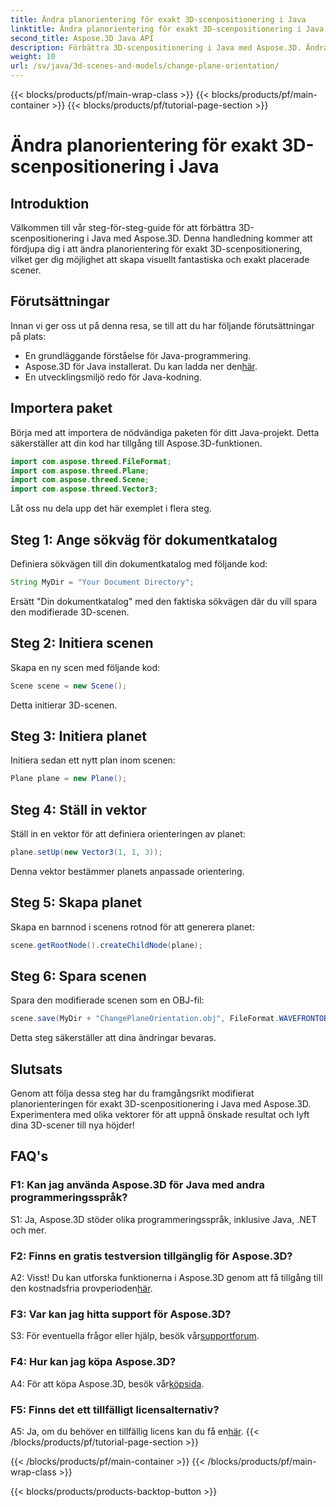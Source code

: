 ```yaml
---
title: Ändra planorientering för exakt 3D-scenpositionering i Java
linktitle: Ändra planorientering för exakt 3D-scenpositionering i Java
second_title: Aspose.3D Java API
description: Förbättra 3D-scenpositionering i Java med Aspose.3D. Ändra planorientering för precision. Ladda ner nu för en fängslande visuell upplevelse.
weight: 10
url: /sv/java/3d-scenes-and-models/change-plane-orientation/
---
```


{{< blocks/products/pf/main-wrap-class >}}
{{< blocks/products/pf/main-container >}}
{{< blocks/products/pf/tutorial-page-section >}}

# Ändra planorientering för exakt 3D-scenpositionering i Java

## Introduktion

Välkommen till vår steg-för-steg-guide för att förbättra 3D-scenpositionering i Java med Aspose.3D. Denna handledning kommer att fördjupa dig i att ändra planorientering för exakt 3D-scenpositionering, vilket ger dig möjlighet att skapa visuellt fantastiska och exakt placerade scener.

## Förutsättningar

Innan vi ger oss ut på denna resa, se till att du har följande förutsättningar på plats:

- En grundläggande förståelse för Java-programmering.
- Aspose.3D för Java installerat. Du kan ladda ner den[här](https://releases.aspose.com/3d/java/).
- En utvecklingsmiljö redo för Java-kodning.

## Importera paket

Börja med att importera de nödvändiga paketen för ditt Java-projekt. Detta säkerställer att din kod har tillgång till Aspose.3D-funktionen. 

```java
import com.aspose.threed.FileFormat;
import com.aspose.threed.Plane;
import com.aspose.threed.Scene;
import com.aspose.threed.Vector3;
```

Låt oss nu dela upp det här exemplet i flera steg.

## Steg 1: Ange sökväg för dokumentkatalog

Definiera sökvägen till din dokumentkatalog med följande kod:

```java
String MyDir = "Your Document Directory";
```

Ersätt "Din dokumentkatalog" med den faktiska sökvägen där du vill spara den modifierade 3D-scenen.

## Steg 2: Initiera scenen

Skapa en ny scen med följande kod:

```java
Scene scene = new Scene();
```

Detta initierar 3D-scenen.

## Steg 3: Initiera planet

Initiera sedan ett nytt plan inom scenen:

```java
Plane plane = new Plane();
```

## Steg 4: Ställ in vektor

Ställ in en vektor för att definiera orienteringen av planet:

```java
plane.setUp(new Vector3(1, 1, 3));
```

Denna vektor bestämmer planets anpassade orientering.

## Steg 5: Skapa planet

Skapa en barnnod i scenens rotnod för att generera planet:

```java
scene.getRootNode().createChildNode(plane);
```

## Steg 6: Spara scenen

Spara den modifierade scenen som en OBJ-fil:

```java
scene.save(MyDir + "ChangePlaneOrientation.obj", FileFormat.WAVEFRONTOBJ);
```

Detta steg säkerställer att dina ändringar bevaras.

## Slutsats

Genom att följa dessa steg har du framgångsrikt modifierat planorienteringen för exakt 3D-scenpositionering i Java med Aspose.3D. Experimentera med olika vektorer för att uppnå önskade resultat och lyft dina 3D-scener till nya höjder!


## FAQ's

### F1: Kan jag använda Aspose.3D för Java med andra programmeringsspråk?

S1: Ja, Aspose.3D stöder olika programmeringsspråk, inklusive Java, .NET och mer.

### F2: Finns en gratis testversion tillgänglig för Aspose.3D?

 A2: Visst! Du kan utforska funktionerna i Aspose.3D genom att få tillgång till den kostnadsfria provperioden[här](https://releases.aspose.com/).

### F3: Var kan jag hitta support för Aspose.3D?

 S3: För eventuella frågor eller hjälp, besök vår[supportforum](https://forum.aspose.com/c/3d/18).

### F4: Hur kan jag köpa Aspose.3D?

 A4: För att köpa Aspose.3D, besök vår[köpsida](https://purchase.aspose.com/buy).

### F5: Finns det ett tillfälligt licensalternativ?

 A5: Ja, om du behöver en tillfällig licens kan du få en[här](https://purchase.aspose.com/temporary-license/).
{{< /blocks/products/pf/tutorial-page-section >}}

{{< /blocks/products/pf/main-container >}}
{{< /blocks/products/pf/main-wrap-class >}}

{{< blocks/products/products-backtop-button >}}
